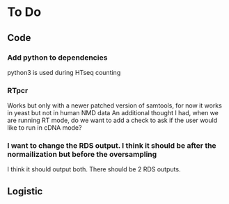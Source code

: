 # To Do

## Code

### Add python to dependencies 
python3 is used during HTseq counting

### RTpcr
Works but only with a newer patched version of samtools, for now it works in yeast but not in human NMD data
An additional thought I had, when we are running RT mode, do we want to add a check to ask if the user would like to run in cDNA mode? 

### I want to change the RDS output. I think it should be after the normailization but before the oversampling
I think it should output both. There should be 2 RDS outputs.

## Logistic
